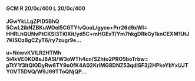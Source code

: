 #### GCM R 20/0c/400 L 20/0c/400
**JGwYkLLgZPID5BhQ**<br/>**5CwL2ibNZBKuWOel5CGTYlvQooL/gyco+Prr26d9xWI=**<br/>**HHRLhQUNvPtCKSI3Ti0Xit/yd5C+mHGExT/Ym7hkgDRkGy1knCEXM1UtJ7KlSOz8gCZyT6/ry7zugr9e...**<br/><br/>
**u+NowvKVlLR2HTMh**<br/>**5i4kVE0KD8sJ8ASl/W3oWTh4cn/SZhto2PRO5boTrbw=**<br/>**pTtY1f3ltQIODyRw6TY9o0fK4A02KrlMG8DNZ53qdISF3j2HPkeYbYxUJTYGVT5DVQ/W9J99TToQNjQP...**